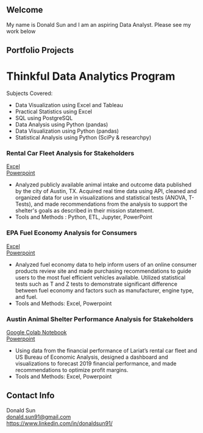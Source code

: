 

## Welcome
My name is Donald Sun and I am an aspiring Data Analyst.
Please see my work below

## Portfolio Projects

# Thinkful Data Analytics Program

Subjects Covered:
* Data Visualization using Excel and Tableau
* Practical Statistics using Excel
* SQL using PostgreSQL
* Data Analysis using Python (pandas)
* Data Visualization using Python (pandas)
* Statistical Analysis using Python (SciPy & researchpy)

### Rental Car Fleet Analysis for Stakeholders
[Excel](https://drive.google.com/file/d/1GuuuwQjHxyKdlsh_zWqlkjUs9D6MpEYw/view?usp=sharing)\
[Powerpoint](https://drive.google.com/file/d/1tu8jtMA3YQ8JurREMUOyUWACJk3TQQZ_/view?usp=sharing)
* Analyzed publicly available animal intake and outcome data published by the city of Austin, TX. Acquired real time data using API, cleaned and organized data for use in visualizations and statistical tests (ANOVA, T-Tests), and made recommendations from the analysis to support the shelter's goals as described in their mission statement.
* Tools and Methods : Python, ETL, Jupyter, PowerPoint

### EPA Fuel Economy Analysis for Consumers
[Excel](https://drive.google.com/file/d/1vRLckFBXHvwov1wPEL3bH6nQ_ak6Q78H/view?usp=sharing)\
[Powerpoint](https://drive.google.com/file/d/1DNh_kz7RubMFxSZv6MW16kZ_M1VDICOD/view?usp=sharing)
* Analyzed fuel economy data to help inform users of an online consumer products review site and made purchasing recommendations to guide users to the most fuel efficient vehicles available. Utilized statistical tests such as T and Z tests to demonstrate significant difference between fuel economy and factors such as manufacturer, engine type, and fuel.
* Tools and Methods: Excel, Powerpoint

### Austin Animal Shelter Performance Analysis for Stakeholders
[Google Colab Notebook](https://colab.research.google.com/drive/11yRXOAo7roGQMWNsFJe2enKYI1Oajjz9?usp=sharing)\
[Powerpoint](https://drive.google.com/file/d/1C0PuAQ55H9iw1JEjcZPKlg3XugE-2UUx/view?usp=sharing)
* Using data from the financial performance of Lariat’s rental car fleet and US Bureau of Economic Analysis, designed a dashboard and visualizations to forecast 2019 financial performance, and made recommendations to optimize profit margins.
* Tools and Methods: Excel, Powerpoint

## Contact Info
Donald Sun\
donald.sun91@gmail.com\
https://www.linkedin.com/in/donaldsun91/


